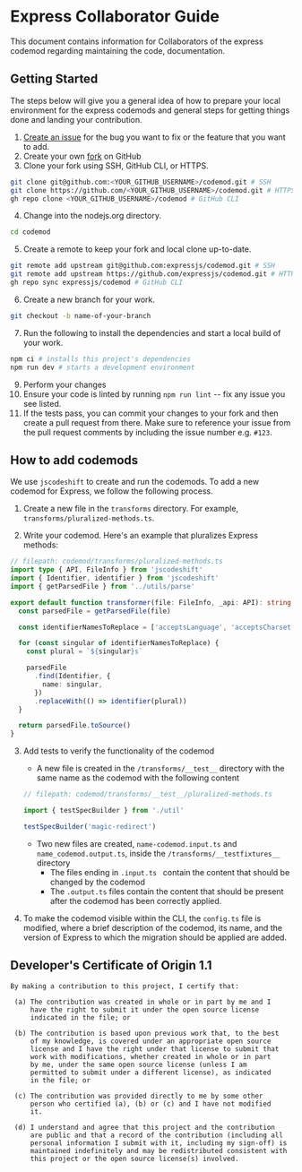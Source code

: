 # Express Collaborator Guide

This document contains information for Collaborators of the express codemod regarding maintaining the code, documentation.

## Getting Started

The steps below will give you a general idea of how to prepare your local environment for the express codemods and general steps for getting things done and landing your contribution.

1. [Create an issue](https://github.com/expressjs/codemod/issues/new) for the
   bug you want to fix or the feature that you want to add.
2. Create your own [fork](https://github.com/expressjs/codemod) on GitHub
3. Clone your fork using SSH, GitHub CLI, or HTTPS.
```sh
git clone git@github.com:<YOUR_GITHUB_USERNAME>/codemod.git # SSH
git clone https://github.com/<YOUR_GITHUB_USERNAME>/codemod.git # HTTPS
gh repo clone <YOUR_GITHUB_USERNAME>/codemod # GitHub CLI
```
4. Change into the nodejs.org directory.
```sh
cd codemod
```
5. Create a remote to keep your fork and local clone up-to-date.
```sh
git remote add upstream git@github.com:expressjs/codemod.git # SSH
git remote add upstream https://github.com/expressjs/codemod.git # HTTPS
gh repo sync expressjs/codemod # GitHub CLI
```
6. Create a new branch for your work.
```sh
git checkout -b name-of-your-branch
```
7. Run the following to install the dependencies and start a local build of your work.
```sh
npm ci # installs this project's dependencies
npm run dev # starts a development environment
```
9. Perform your changes
10. Ensure your code is linted by running `npm run lint` -- fix any issue you
   see listed.
11. If the tests pass, you can commit your changes to your fork and then create
   a pull request from there. Make sure to reference your issue from the pull
   request comments by including the issue number e.g. `#123`.

## How to add codemods

We use `jscodeshift` to create and run the codemods. To add a new codemod for Express, we follow the following process.

1. Create a new file in the `transforms` directory. For example, `transforms/pluralized-methods.ts`.

2. Write your codemod. Here's an example that pluralizes Express methods:

```typescript
// filepath: codemod/transforms/pluralized-methods.ts
import type { API, FileInfo } from 'jscodeshift'
import { Identifier, identifier } from 'jscodeshift'
import { getParsedFile } from '../utils/parse'

export default function transformer(file: FileInfo, _api: API): string {
  const parsedFile = getParsedFile(file)

  const identifierNamesToReplace = ['acceptsLanguage', 'acceptsCharset', 'acceptsEncoding']

  for (const singular of identifierNamesToReplace) {
    const plural = `${singular}s`

    parsedFile
      .find(Identifier, {
        name: singular,
      })
      .replaceWith(() => identifier(plural))
  }

  return parsedFile.toSource()
}
```

3. Add tests to verify the functionality of the codemod
    - A new file is created in the `/transforms/__test__` directory with the same name as the codemod with the following content
    ```ts
    // filepath: codemod/transforms/__test__/pluralized-methods.ts

    import { testSpecBuilder } from './util'

    testSpecBuilder('magic-redirect')
    ```
    - Two new files are created, `name-codemod.input.ts` and `name_codemod.output.ts`, inside the `/transforms/__testfixtures__` directory
        - The files ending in `.input.ts ` contain the content that should be changed by the codemod
        - The `.output.ts` files contain the content that should be present after the codemod has been correctly applied.

4. To make the codemod visible within the CLI, the `config.ts` file is modified, where a brief description of the codemod, its name, and the version of Express to which the migration should be applied are added.

## Developer's Certificate of Origin 1.1

```text
By making a contribution to this project, I certify that:

 (a) The contribution was created in whole or in part by me and I
     have the right to submit it under the open source license
     indicated in the file; or

 (b) The contribution is based upon previous work that, to the best
     of my knowledge, is covered under an appropriate open source
     license and I have the right under that license to submit that
     work with modifications, whether created in whole or in part
     by me, under the same open source license (unless I am
     permitted to submit under a different license), as indicated
     in the file; or

 (c) The contribution was provided directly to me by some other
     person who certified (a), (b) or (c) and I have not modified
     it.

 (d) I understand and agree that this project and the contribution
     are public and that a record of the contribution (including all
     personal information I submit with it, including my sign-off) is
     maintained indefinitely and may be redistributed consistent with
     this project or the open source license(s) involved.
```
